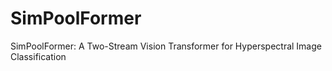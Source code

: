 # SimPoolFormer
SimPoolFormer: A Two-Stream Vision Transformer for Hyperspectral Image Classification
